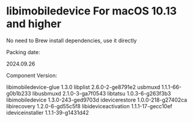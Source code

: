 # libimobiledevice For macOS 10.13 and higher

No need to Brew install dependencies, use it directly

Packing date:

2024.09.26


Component Version:

libimobiledevice-glue 1.3.0
libplist 2.6.0-2-ge8791e2
usbmuxd 1.1.1-66-g0b1b233
libusbmuxd 2.1.0-3-ga7f0543
libtatsu 1.0.3-6-g263f3b3
libimobiledevice 1.3.0-243-ged9703d
idevicerestore 1.0.0-218-g27402ca
libirecovery 1.2.0-6-gd55c5f8
libideviceactivation 1.1.1-17-gecc10ef
ideviceinstaller 1.1.1-39-g1431d42

